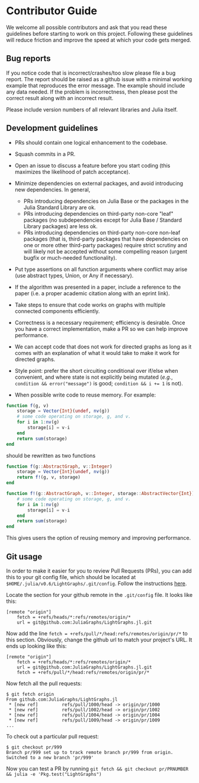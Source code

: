 # Contributor Guide

We welcome all possible contributors and ask that you read these guidelines before starting to work on this project. Following these guidelines will reduce friction and improve the speed at which your code gets merged.

## Bug reports
If you notice code that is incorrect/crashes/too slow please file a bug report. The report should be raised as a github issue with a minimal working example that reproduces the error message. The example should include any data needed. If the problem is incorrectness, then please post the correct result along with an incorrect result.

Please include version numbers of all relevant libraries and Julia itself.

## Development guidelines

- PRs should contain one logical enhancement to the codebase.
- Squash commits in a PR.
- Open an issue to discuss a feature before you start coding (this maximizes the likelihood of patch acceptance).
- Minimize dependencies on external packages, and avoid introducing new dependencies. In general,

    - PRs introducing dependencies on Julia Base or the packages in the Julia Standard Library are ok.
    - PRs introducing dependencies on third-party non-core "leaf" packages (no subdependencies except for Julia Base / Standard Library packages) are less ok.
    - PRs introducing dependencies on third-party non-core non-leaf packages (that is, third-party packages that have dependencies on one or more other third-party packages) require strict scrutiny and will likely not be accepted without some compelling reason (urgent bugfix or much-needed functionality).

- Put type assertions on all function arguments where conflict may arise (use abstract types, Union, or Any if necessary).
- If the algorithm was presented in a paper, include a reference to the paper (i.e. a proper academic citation along with an eprint link).
- Take steps to ensure that code works on graphs with multiple connected components efficiently.
- Correctness is a necessary requirement; efficiency is desirable. Once you have a correct implementation, make a PR so we can help improve performance.
- We can accept code that does not work for directed graphs as long as it comes with an explanation of what it would take to make it work for directed graphs.
- Style point: prefer the short circuiting conditional over if/else when convenient, and where state is not explicitly being mutated (*e.g.*, `condition && error("message")` is good; `condition && i += 1` is not).
- When possible write code to reuse memory. For example:
```julia
function f(g, v)
    storage = Vector{Int}(undef, nv(g))
    # some code operating on storage, g, and v.
    for i in 1:nv(g)
        storage[i] = v-i
    end
    return sum(storage)
end
```
should be rewritten as two functions
```julia
function f(g::AbstractGraph, v::Integer)
    storage = Vector{Int}(undef, nv(g))
    return f!(g, v, storage)
end

function f!(g::AbstractGraph, v::Integer, storage::AbstractVector{Int})
    # some code operating on storage, g, and v.
    for i in 1:nv(g)
        storage[i] = v-i
    end
    return sum(storage)
end
```
This gives users the option of reusing memory and improving performance.

## Git usage

In order to make it easier for you to review Pull Requests (PRs), you can add this to your git config file, which should be located at `$HOME/.julia/v0.6/LightGraphs/.git/config`. Follow the instructions [here]( https://gist.github.com/piscisaureus/3342247).

Locate the section for your github remote in the `.git/config` file. It looks like this:

```
[remote "origin"]
    fetch = +refs/heads/*:refs/remotes/origin/*
    url = git@github.com:JuliaGraphs/LightGraphs.jl.git
```

Now add the line `fetch = +refs/pull/*/head:refs/remotes/origin/pr/*` to this section. Obviously, change the github url to match your project's URL. It ends up looking like this:

```
[remote "origin"]
    fetch = +refs/heads/*:refs/remotes/origin/*
    url = git@github.com:JuliaGraphs/LightGraphs.jl.git
    fetch = +refs/pull/*/head:refs/remotes/origin/pr/*
```

Now fetch all the pull requests:

```
$ git fetch origin
From github.com:JuliaGraphs/LightGraphs.jl
 * [new ref]         refs/pull/1000/head -> origin/pr/1000
 * [new ref]         refs/pull/1002/head -> origin/pr/1002
 * [new ref]         refs/pull/1004/head -> origin/pr/1004
 * [new ref]         refs/pull/1009/head -> origin/pr/1009
...
```

To check out a particular pull request:

```
$ git checkout pr/999
Branch pr/999 set up to track remote branch pr/999 from origin.
Switched to a new branch 'pr/999'
```

Now you can test a PR by running `git fetch && git checkout pr/PRNUMBER && julia -e 'Pkg.test("LightGraphs")`
